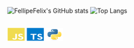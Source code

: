 ![FellipeFelix's GitHub stats](https://github-readme-stats.vercel.app/api?username=FellipeFelix06&show_icons=true&theme=dark)
![Top Langs](https://github-readme-stats.vercel.app/api/top-langs/?username=FellipeFelix06&langs_count=8&theme=dark)
<div style="display: inline_block"><br>
  <img align="center" alt="Rafa-Js" height="30" width="40" src="https://raw.githubusercontent.com/devicons/devicon/master/icons/javascript/javascript-plain.svg">
  <img align="center" alt="Rafa-Ts" height="30" width="40" src="https://raw.githubusercontent.com/devicons/devicon/master/icons/typescript/typescript-plain.svg">
  <img align="center" alt="Rafa-Python" height="30" width="40" src="https://raw.githubusercontent.com/devicons/devicon/master/icons/python/python-original.svg">
</div>

        
